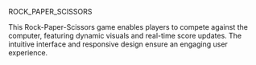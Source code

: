ROCK_PAPER_SCISSORS

This Rock-Paper-Scissors game enables players to compete against the computer, featuring dynamic visuals and real-time score updates. The intuitive interface and responsive design ensure an engaging user experience.
